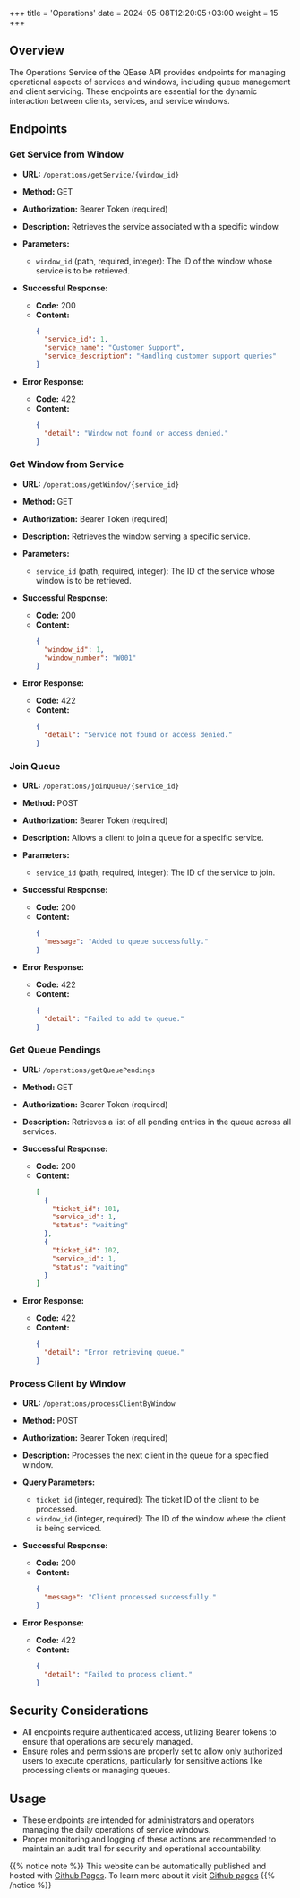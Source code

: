 +++
title = 'Operations'
date = 2024-05-08T12:20:05+03:00
weight = 15
+++


## Overview

The Operations Service of the QEase API provides endpoints for managing operational aspects of services and windows, including queue management and client servicing. These endpoints are essential for the dynamic interaction between clients, services, and service windows.

## Endpoints

### Get Service from Window

- **URL:** `/operations/getService/{window_id}`
- **Method:** GET
- **Authorization:** Bearer Token (required)
- **Description:** Retrieves the service associated with a specific window.
- **Parameters:**
  - `window_id` (path, required, integer): The ID of the window whose service is to be retrieved.
- **Successful Response:**
  - **Code:** 200
  - **Content:** 
    ```json
    {
      "service_id": 1,
      "service_name": "Customer Support",
      "service_description": "Handling customer support queries"
    }
    ```

- **Error Response:**
  - **Code:** 422
  - **Content:** 
    ```json
    {
      "detail": "Window not found or access denied."
    }
    ```

### Get Window from Service

- **URL:** `/operations/getWindow/{service_id}`
- **Method:** GET
- **Authorization:** Bearer Token (required)
- **Description:** Retrieves the window serving a specific service.
- **Parameters:**
  - `service_id` (path, required, integer): The ID of the service whose window is to be retrieved.
- **Successful Response:**
  - **Code:** 200
  - **Content:** 
    ```json
    {
      "window_id": 1,
      "window_number": "W001"
    }
    ```

- **Error Response:**
  - **Code:** 422
  - **Content:** 
    ```json
    {
      "detail": "Service not found or access denied."
    }
    ```

### Join Queue

- **URL:** `/operations/joinQueue/{service_id}`
- **Method:** POST
- **Authorization:** Bearer Token (required)
- **Description:** Allows a client to join a queue for a specific service.
- **Parameters:**
  - `service_id` (path, required, integer): The ID of the service to join.
- **Successful Response:**
  - **Code:** 200
  - **Content:** 
    ```json
    {
      "message": "Added to queue successfully."
    }
    ```

- **Error Response:**
  - **Code:** 422
  - **Content:** 
    ```json
    {
      "detail": "Failed to add to queue."
    }
    ```

### Get Queue Pendings

- **URL:** `/operations/getQueuePendings`
- **Method:** GET
- **Authorization:** Bearer Token (required)
- **Description:** Retrieves a list of all pending entries in the queue across all services.
- **Successful Response:**
  - **Code:** 200
  - **Content:** 
    ```json
    [
      {
        "ticket_id": 101,
        "service_id": 1,
        "status": "waiting"
      },
      {
        "ticket_id": 102,
        "service_id": 1,
        "status": "waiting"
      }
    ]
    ```

- **Error Response:**
  - **Code:** 422
  - **Content:** 
    ```json
    {
      "detail": "Error retrieving queue."
    }
    ```

### Process Client by Window

- **URL:** `/operations/processClientByWindow`
- **Method:** POST
- **Authorization:** Bearer Token (required)
- **Description:** Processes the next client in the queue for a specified window.
- **Query Parameters:**
  - `ticket_id` (integer, required): The ticket ID of the client to be processed.
  - `window_id` (integer, required): The ID of the window where the client is being serviced.
- **Successful Response:**
  - **Code:** 200
  - **Content:** 
    ```json
    {
      "message": "Client processed successfully."
    }
    ```

- **Error Response:**
  - **Code:** 422
  - **Content:** 
    ```json
    {
      "detail": "Failed to process client."
    }
    ```

## Security Considerations

- All endpoints require authenticated access, utilizing Bearer tokens to ensure that operations are securely managed.
- Ensure roles and permissions are properly set to allow only authorized users to execute operations, particularly for sensitive actions like processing clients or managing queues.

## Usage

- These endpoints are intended for administrators and operators managing the daily operations of service windows.
- Proper monitoring and logging of these actions are recommended to maintain an audit trail for security and operational accountability.


{{% notice note %}}
This website can be automatically published and hosted with [Github Pages](https://pages.github.com/). To learn more about it visit [Github pages](https://gohugo.io/hosting-and-deployment/hosting-on-github/)
{{% /notice %}}